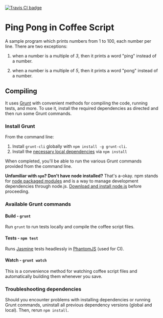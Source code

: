 <a href="https://travis-ci.org/igorlima/ping-pong-in-coffee">
  <img src="https://api.travis-ci.org/igorlima/ping-pong-in-coffee.png" alt="Travis CI badge" />
</a>

# Ping Pong in Coffee Script


A sample program which prints numbers from 1 to 100, each number per line. There are two exceptions:

1. when a number is a multiple of *3*, then it prints a word "ping" instead of a number.

2. when a number is a multiple of *5*, then it prints a word "pong" instead of a number.


## Compiling

It uses [Grunt](http://gruntjs.com/) with convenient methods for compiling the code, running tests, and more. To use it, install the required dependencies as directed and then run some Grunt commands.

### Install Grunt

From the command line:

1. Install `grunt-cli` globally with `npm install -g grunt-cli`.
2. Install the [necessary local dependencies](package.json) via `npm install`

When completed, you'll be able to run the various Grunt commands provided from the command line.

**Unfamiliar with `npm`? Don't have node installed?** That's a-okay. npm stands for [node packaged modules](http://npmjs.org/) and is a way to manage development dependencies through node.js. [Download and install node.js](http://nodejs.org/download/) before proceeding.

### Available Grunt commands

#### Build - `grunt`
Run `grunt` to run tests locally and compile the coffee script files.

#### Tests - `npm test`
Runs [Jasmine](https://jasmine.github.io/) tests headlessly in [PhantomJS](http://phantomjs.org/) (used for CI).

#### Watch - `grunt watch`
This is a convenience method for watching coffee script files and automatically building them whenever you save.

### Troubleshooting dependencies

Should you encounter problems with installing dependencies or running Grunt commands, uninstall all previous dependency versions (global and local). Then, rerun `npm install`.
